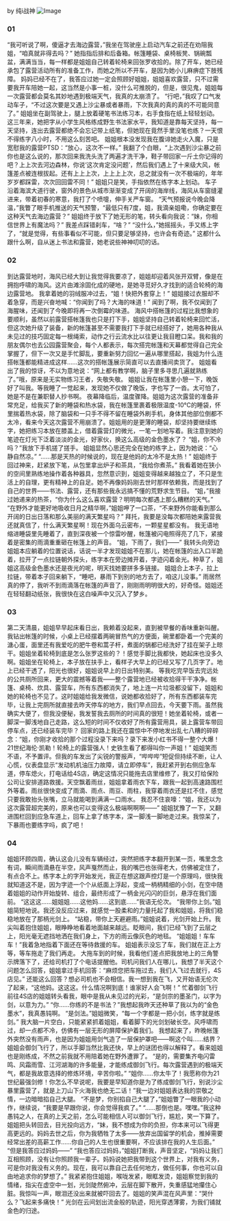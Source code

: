 by 纯i战神
![Image](https://github.com/user-attachments/assets/dc347fdc-d393-41e7-9a42-b1e4b0725300)
### 01
“我可听说了啊，傻逼才去海边露营，”我坐在驾驶座上启动汽车之前还在劝阻我姐，“咱真就非得去吗？”
她指指后排和后备箱。帐篷睡袋、桌椅板凳、锅碗瓢盆，满满当当，每一样都是姐姐自己转着轮椅来回张罗收拾的。除了开车，她已经承包了露营活动所有的准备工作，而她之所以不开车，是因为她小儿麻痹症下肢残障。
妈妈已经不在了，我答应过她一定会照顾好姐姐，姐姐喜欢露营，只不过需要我开车陪她一起，这当然是小事一桩，没什么可推脱的，但是，很见鬼，姐姐每一次露营都会莫名其妙地遇到极端天气，我真的太崩溃了。
“行吧，”我叹了口气发动车子，“不过这次要是又遇上沙尘暴或者暴雨，下次我真的真的真的不可能同意了。”
姐姐坐在副驾驶上，腿上放着硬笔书法练习本，右手食指在纸上轻轻划动。这三年来，她把字从小学生风格练成野生书法家水平，我知道是靠每天坚持，每一天坚持，连出去露营都绝不会忘记带上纸笔，但她现在竟然手里没笔也练？一天恨不得练字八小时，不用这么刻苦吧。
姐姐根本没发现我在腹诽她走火入魔，只是宽慰我的露营PTSD：“放心，这次不一样。”
我翻了个白眼，“上次遇到沙尘暴之前你也是这么说的，那次回来我洗头洗了两遍才洗干净，鞋子带回家一斤土你记得的吧？上上次去河边森林，你说‘这次肯定没问题’，然后我们遇上了十来级大风，帐篷差点被连根拔起。还有上上上次，上上上上次，总之就没有一次不极端的，年年岁岁都踩雷，次次回回雷不同！”
姐姐只是笑，手指依然在练字本上划动。
车子沿着海滨大道行驶，窗外的景色从城市渐渐变成了开阔的海岸线，海风从车窗缝灌进来，带着初春的寒意，我打了个喷嚏，伸手关严车窗。
“天气预报说今晚会降温，”我瞥了眼手机推送的天气预警，“最低只有7度，姐，我滴亲姐嘞，你确定要在这种天气去海边露营？”
姐姐终于放下了她无形的笔，转头看向我说：“妹，你相信世界上有魔法吗？”
我差点踩错刹车，“啥？”
“没什么，”她摇摇头，手又练上字了，“就是觉得，有些事看似不可能，但只要足够坚持，也许会有奇迹。”
这都什么跟什么啊，自从迷上书法和露营，她老说些神神叨叨的话。

### 02
到达露营地时，海风已经大到让我觉得我要凉了，姐姐却迎着风张开双臂，像是在拥抱呼啸的海风。这片由滩涂固化成的硬地，是她寻觅好久才找到的适合轮椅的海边露营地。
我拿着她的羽绒服冲过去，“姐！快把外套穿上！”
姐姐接过衣服却不着急穿，而是兴奋地喊：“你闻到了吗？大海的味道！”
闻到了啊，我不仅闻到了海腥味，还闻到了今晚即将再一次倒霉的味道。
海风中搭帐篷的过程比我想象的要顺利，虽然以前露营搭帐篷我也只是打下手，姐姐坚持自己转着轮椅来回忙活，但这次她升级了装备，新的帐篷甚至不需要我打下手就已经搭好了，她用各种我从未见过的技巧固定每一根绳索，动作之行云流水比以往更让我目瞪口呆。我和我的朋友偶尔也去公园露营聚会，每个人都表示，每次搭完帐篷和天幕都觉得自己完全掌握了，但下一次又是手忙脚乱，要重新努力回忆一遍从哪里搭起，我姐为什么连搭帐篷都能精进成这样……这次的搭帐篷展示简直可以去直播间卖货了。
姐姐看出了我的惊讶，不以为意地说：“网上都有教学啊，脑子里多寻思几遍就熟练了。”哦，原来是无实物练习王者，失敬失敬。
姐姐让我在帐篷里小憩一下，晚饭好了叫我。等我睡了一觉起来，发现她不仅做了晚饭，字也写了一沓。太可怕了，她是不是在兼职替人抄书啊。
夜幕降临后，温度骤降。姐姐为这次露营的准备非常充足，给我买了新的睡袋和热水袋，我在帐篷里裹着极限温度-10℃的睡袋，怀里揣着热水袋，除了脑袋和一只手不得不留在睡袋外刷手机，身体其他部位倒都不太冷，看来今天这次露营不用崩溃了。姐姐用的是更薄的睡袋，却坚持要继续练字，她把练习本放在膝盖上，借着露营灯的微光，一笔一划地写着。我注意到她的笔迹在灯光下泛着淡淡的金光，好家伙，换这么高级的金色墨水了？
“姐，你不冷吗？”我放下手机搓了搓手。
姐姐显然心思还完全在她的练字上，因为她说：“心静自然凉。”
“……那是天热的时候说的，现在是他妈的太冷不是太热！”
姐姐终于回过神来，赶紧放下笔，从包里拿出炉子和茶具，“我给你煮茶。”
我看着她在狭小的空间里熟练地操作着各种器具，忽然意识到，姐姐变得越来越独立了，不只是生活上的自理，更有精神上的自足。她不再像妈妈刚去世时那样依赖我，而是找到了自己的世界——书法、露营，还有那些我永远搞不懂的荒野求生节目。
“姐，”我接过她递来的热茶，“你为什么这么喜欢露营？明明每次都遇上那么糟糕的天气。”
“在野外才能更好地吸收日月之精华啊，”姐姐呷了一口茶，“不来野外你能看到那么开阔的日出日落和那么美丽的满天繁星吗？”
拜托，我要是没每次都陪她来露营我还就真信了，什么满天繁星啊！现在外面乌云密布，一颗星星都没有。
我无语地缩进睡袋里先睡着了，直到深夜被一个惊雷吵醒，帐篷被闪电照得亮了几下，紧接着是密集的雨滴重重砸在帐篷上的声音。
“姐，下雨了，我们——”
我转头向旁边姐姐本应躺着的位置说话，话说一半才发现姐姐不在那儿，她在帐篷的出入口半跪着，拉开了一点拉链朝外探头，练字本在旁边摊开着，字迹闪着金光。种草了，姐姐这高级金色墨水还是夜光的呢，明天找她要拼多多链接。
姐姐合上本子，拉上拉链，带着本子回来躺下，“睡吧，暴雨下到别的地方去了，咱这儿没事。”
雨居然真的停了，我听不到雨滴落在帐篷的声音了，刚刚雨明明很大的，好奇怪。姐姐还在轻轻翻动纸张，我很快在这白噪声中又沉入了梦乡。

### 03
第二天清晨，姐姐早早起床看日出，我赖着没起来，直到被早餐的香味重新叫醒。我钻出帐篷的时候，小桌上已经摆着两碗冒热气的方便面，碗里都卧着一个完美的溏心蛋，面里还有我爱吃的肥牛卷和蒿子杆，煮面的锅都已经洗好了挂在架子上晾干。姐姐坐着轮椅到底是怎么张罗这些的？！感觉手脚比我都快，她起床也没多久啊。姐姐坐在轮椅上，本子放在扶手上，看样子大早上的已经又写了几页字了。地上已经干透了，阳光也很好，姐姐说早上的日出特别美。
等我吃完早饭去完远处的公共厕所回来，更大的震撼等着我——整个露营地已经被收拾得干干净净。帐篷、桌椅、炊具、露营车，所有东西都消失了，地上连一片垃圾都没留下，姐姐和她的轮椅也不见了。这时姐姐给我发微信，说她都收拾好了，所有东西都装车完毕，让我上完厕所就直接去昨天停车的地方，我们早点回去，今天要下雨。虽然我确实大便了，但我没便秘，我发誓我去厕所的时间真的很短！她坐着轮椅，或者一脚深一脚浅地自己走路，这么短的时间不仅收好了所有露营用具，装上露营车带回停车点，还已经装车完毕？
回家的路上我还在震惊中不停地发出乱七八糟的碎碎念：“姐，你刚才收拾的那个过程没录下来吗？录下来发小红书不得一整个大爆！21世纪海伦·凯勒！轮椅上的露营强人！史铁生看了都得叫你一声姐！”
姐姐笑而不语，不予置评。但我的车发出了尖锐的警报声，“哔哔哔”短促但持续不断，让人心慌，仪表盘显示“发动机机油压力故障，请立即停车”，我赶紧开到右侧应急车道，停车熄火，打电话给4S店，确定这情况只能拖去店里维修了，我又打给保险公司让安排道路救援。天空飘着雨丝，姐姐拿着雨衣下车，跟我一起到高速路围栏外等着。雨丝很快变成了雨滴、雨点、雨豆、雨柱，我穿着雨衣还是扛不住，感觉只要我敢抬头张嘴，立马就能喝到满满一口雨水。
我忍不住哀嚎：“姐，我还以为这次露营超完美的，原来也可以变得这么极端啊啊啊——”
姐姐犹豫了一下，又翻进围栏回到应急车道上，回车上拿了练字本，深一脚浅一脚地走过来。我惊呆了，下暴雨也要练字吗，疯了吧！

### 04
姐姐环顾四周，确认这会儿没有车辆经过，突然把练字本翻开到某一页，嘴里念念有词，瞬间雨滴悬在半空，风声戛然而止，我的嘴巴也张得老大，仿佛被定住了，有点合不上。练字本上的字开始发光，我正在想这跟声控灯是一个原理吗，很快我就知道这不是，因为字迹一个个从纸面上浮起，变成一柄柄精细的小剑，在空中随着姐姐的动作开始旋转、组合，最终形成了一柄金光闪闪的巨剑，悬浮在我们面前。
“这这这……姐姐姐……这他妈……这到底……”我语无伦次。
“我带你上剑。”姐姐简短地说。我还没反应过来，就感觉一股柔和的力量托起了我和姐姐，将我们稳稳地放在了那柄光剑上。
“站稳，带你上天避避雨。”姐姐说着，光剑开始上升。我尖叫着抱住姐姐，眼睁睁地看着地面越来越远。眨眼间，我们已经飞到了云层之上，阳光毫无遮挡地洒在我们身上，下方的雨云像灰色的地毯。
“姐姐姐！车车车！”我着急地指着下面还在等待救援的车。
姐姐表示没忘了车，我们就在正上方等，等车拖走了我们再走。
大拖车到的时候，我看他们差点把我放地上的三角警示牌落下了，还给司机打了个电话提醒他。司机问我们人在哪儿，我想了半天这个问题怎么回答，姐姐拿过手机回答：“麻烦您把车拖过去，我们人飞过去就行，4S店见。”
还能这么回答？想必司机也不会相信。我一想到我在飞，又开始语无伦次了起来，“这他妈。这这这。什么情况啊到底！谁家好人会飞啊！”
忙着御剑飞行前往4S店的姐姐转头看我，眼中是我从未见过的光彩，“是剑宗的墨圣门，以字为剑，以意为力。”
“你……你练的不是书法？”我想起我昨天还种草了我以为的“金色墨水”，我真愚钝啊。
“是剑法。”姐姐微笑，“每一个字都是一把小剑，练字就是练剑。”
我大脑一片空白，只能紧紧抓着姐姐，看着脚下的光剑划破长空。风呼啸而过，却一点都不冷，仿佛有一层无形的屏障保护着我们。
我想起来了，昨晚帐篷外突然没有雨声，也是因为姐姐用剑气造了一层保护罩吧——啊这个叫……结界？姐姐会御剑飞行了，所以手脚当然比我还快，早上的谜团也得以解释了。看来姐姐也是刚练成，不然之前我就不用陪着她在野外遭罪了。
“是的，需要集齐电闪雷鸣、风霜雨雪、江河湖海的许多能量，才能练成御剑飞行。每次露营遇到的极端天气，都是我故意选择的修炼环境，辛苦你啦。”
“姐你……你太牛了！我愿称你为21世纪最强剑修！你怎么不早说呢，我要是早知道你是为了练成御剑飞行，别说沙尘暴里露营了，就是上刀山下火海我也绝无二话！”我一边对姐姐表达我的崇敬之情，一边暗暗掐自己大腿。
“不是梦，你别掐自己大腿了，”姐姐瞥了一眼我的小动作，继续说，“我要是早跟你说，你会觉得我疯了。”
“……那倒也是。嘿嘿。”我这种愚钝之人，在真的上天之前，怎么可能相信人可以御剑飞行，尴尬，笑一下算了。
姐姐把头转回去，目光投向远方，“妹，我不想成为你的负担，你本来可以飞得更高更远的。妈妈去世之后，你为我牺牲了太多——放弃出国留学的机会，推掉需要经常出差的高薪工作……你自己的人生也很重要啊，不应该排在我的人生后面。”
“但是我答应过妈妈——”
“我也答应过妈妈，”姐姐打断我，声音坚定，“妈妈让我们互相照顾，没有让你照顾我一辈子。妈妈说她把我带到这个世界上，对我有义务，可是你对我没有义务的。现在，我可以靠自己去任何地方，做任何事，你也可以自由地追求你的梦想了。”
我紧紧抱住姐姐，喉咙发紧，眼眶发烫，姐姐察觉到我的情绪，指尖在虚空中一划，光剑陡然俯冲，云层在脚下散开，失重感猛地攥住心脏。我惊叫一声，眼泪还没出来就被吓回去了。姐姐的笑声混在风声里：“哭什么？飞起来多痛快！”
光剑在云间划出流金般的轨迹，阳光穿透薄雾，为我们铺就金色的归途。